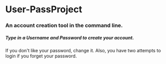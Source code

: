 # User-PassProject
### An account creation tool in the command line.
##### Type in a Username and Password to create your account. 
If you don't like your password, change it.
Also, you have two attempts to login if you forget your password.
